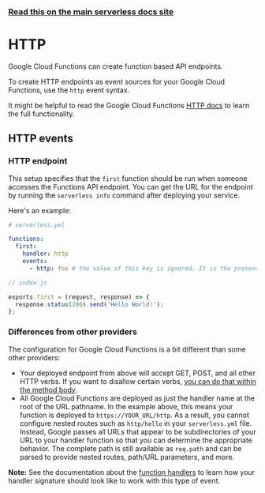 <!--
title: Serverless Framework - Google Cloud Functions Events - HTTP
menuText: HTTP
menuOrder: 1
description: Setting up HTTP events with Google Cloud Functions via the Serverless Framework
layout: Doc
-->

<!-- DOCS-SITE-LINK:START automatically generated  -->

### [Read this on the main serverless docs site](https://www.serverless.com/framework/docs/providers/google/events/http)

<!-- DOCS-SITE-LINK:END -->

# HTTP

Google Cloud Functions can create function based API endpoints.

To create HTTP endpoints as event sources for your Google Cloud Functions, use the `http` event syntax.

It might be helpful to read the Google Cloud Functions [HTTP docs](https://cloud.google.com/functions/docs/writing/http) to learn the full functionality.

## HTTP events

### HTTP endpoint

This setup specifies that the `first` function should be run when someone accesses the Functions API endpoint. You can get the URL for the endpoint by running the `serverless info` command after deploying your service.

Here's an example:

```yml
# serverless.yml

functions:
  first:
    handler: http
    events:
      - http: foo # the value of this key is ignored. It is the presence of the http key that matters to serverless.
```

```javascript
// index.js

exports.first = (request, response) => {
  response.status(200).send('Hello World!');
};
```

### Differences from other providers

The configuration for Google Cloud Functions is a bit different than some other providers:

- Your deployed endpoint from above will accept GET, POST, and all other HTTP verbs. If you want to disallow certain verbs, [you can do that within the method body](https://cloud.google.com/functions/docs/writing/http#handling_http_methods).
- All Google Cloud Functions are deployed as just the handler name at the root of the URL pathname. In the example above, this means your function is deployed to `https://YOUR_URL/http`. As a result, you cannot configure nested routes such as `http/hello` in your `serverless.yml` file. Instead, Google passes all URLs that appear to be subdirectories of your URL to your handler function so that you can determine the appropriate behavior. The complete path is still available as `req.path` and can be parsed to provide nested routes, path/URL parameters, and more.

**Note:** See the documentation about the [function handlers](../guide/functions.md) to learn how your handler signature should look like to work with this type of event.
